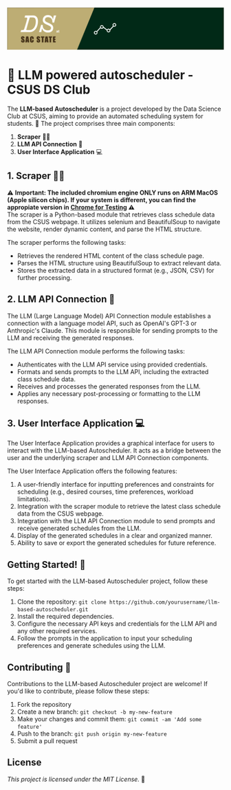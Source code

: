 ![Banner](assets/banner.png)
# 🐍 LLM powered autoscheduler - CSUS DS Club

The **LLM-based Autoscheduler** is a project developed by the Data Science Club at CSUS, aiming to provide an automated scheduling system for students. 📅 The project comprises three main components:

1. **Scraper** 🕵️‍♂️
2. **LLM API Connection** 🤖
3. **User Interface Application** 💻

## 1. Scraper 🕵️‍♂️
⚠️ **Important: The included chromium engine ONLY runs on ARM MacOS (Apple silicon chips). If your system is different, you can find the appropiate version in [Chrome for Testing](https://googlechromelabs.github.io/chrome-for-testing/) ⚠️** <br>
The scraper is a Python-based module that retrieves class schedule data from the CSUS webpage. It utilizes selenium and BeautifulSoup to navigate the website, render dynamic content, and parse the HTML structure.

The scraper performs the following tasks:
- Retrieves the rendered HTML content of the class schedule page.
- Parses the HTML structure using BeautifulSoup to extract relevant data.
- Stores the extracted data in a structured format (e.g., JSON, CSV) for further processing.

## 2. LLM API Connection 🤖
The LLM (Large Language Model) API Connection module establishes a connection with a language model API, such as OpenAI's GPT-3 or Anthropic's Claude. This module is responsible for sending prompts to the LLM and receiving the generated responses.

The LLM API Connection module performs the following tasks:
- Authenticates with the LLM API service using provided credentials.
- Formats and sends prompts to the LLM API, including the extracted class schedule data.
- Receives and processes the generated responses from the LLM.
- Applies any necessary post-processing or formatting to the LLM responses.

## 3. User Interface Application 💻
The User Interface Application provides a graphical interface for users to interact with the LLM-based Autoscheduler. It acts as a bridge between the user and the underlying scraper and LLM API Connection components.

The User Interface Application offers the following features:
1. A user-friendly interface for inputting preferences and constraints for scheduling (e.g., desired courses, time preferences, workload limitations).
2. Integration with the scraper module to retrieve the latest class schedule data from the CSUS webpage.
3. Integration with the LLM API Connection module to send prompts and receive generated schedules from the LLM.
4. Display of the generated schedules in a clear and organized manner.
5. Ability to save or export the generated schedules for future reference.

## Getting Started! 🎉
To get started with the LLM-based Autoscheduler project, follow these steps:
1. Clone the repository: `git clone https://github.com/yourusername/llm-based-autoscheduler.git`
2. Install the required dependencies.
3. Configure the necessary API keys and credentials for the LLM API and any other required services.
4. Follow the prompts in the application to input your scheduling preferences and generate schedules using the LLM.

## Contributing 🤝
Contributions to the LLM-based Autoscheduler project are welcome! If you'd like to contribute, please follow these steps:
1. Fork the repository
2. Create a new branch: `git checkout -b my-new-feature`
3. Make your changes and commit them: `git commit -am 'Add some feature'`
4. Push to the branch: `git push origin my-new-feature`
5. Submit a pull request

## License
*This project is licensed under the MIT License.* 📜